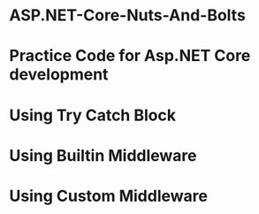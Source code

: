 # ASP.NET-Core-Nuts-And-Bolts
Practice Code for Asp.NET Core development
==============================================
# Using Try Catch Block
# Using Builtin Middleware
# Using Custom Middleware



